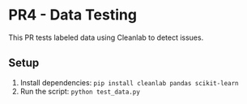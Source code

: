 # PR4 - Data Testing

This PR tests labeled data using Cleanlab to detect issues.

## Setup
1. Install dependencies: `pip install cleanlab pandas scikit-learn`
2. Run the script: `python test_data.py`